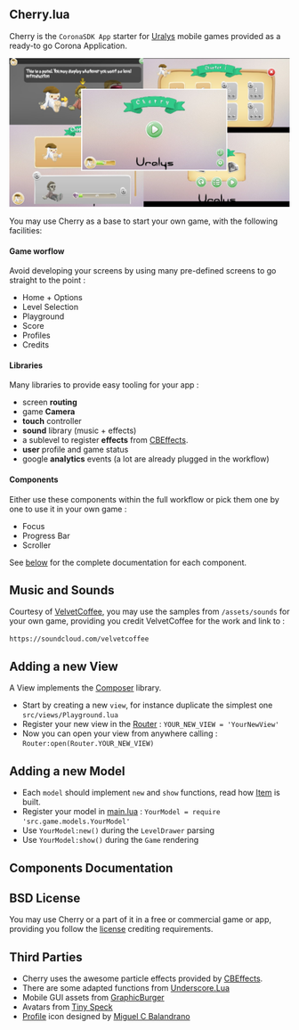 
## Cherry.lua
Cherry is the `CoronaSDK App` starter for [Uralys](http://uralys.com/games) mobile games provided as a ready-to go Corona Application.

![cherry](/docs/cherry.jpg)

You may use Cherry as a base to start your own game, with the following facilities:

#### Game worflow

Avoid developing your screens by using many pre-defined screens to go straight to the point :

- Home + Options
- Level Selection
- Playground
- Score
- Profiles
- Credits

#### Libraries

Many libraries to provide easy tooling for your app :

- screen **routing**
- game **Camera**
- **touch** controller
- **sound** library (music + effects)
- a sublevel to register **effects** from [CBEffects](https://github.com/GymbylCoding/CBEffects).
- **user** profile and game status
- google **analytics** events (a lot are already plugged in the workflow)

#### Components

Either use these components within the full workflow or pick them one by one to use it in your own game :

- Focus
- Progress Bar
- Scroller

See [below](#components-documentation) for the complete documentation for each component.

## Music and Sounds

Courtesy of [VelvetCoffee](https://soundcloud.com/velvetcoffee), you may use the samples from `/assets/sounds` for your own game, providing you credit VelvetCoffee for the work and link to :

`https://soundcloud.com/velvetcoffee`

## Adding a new View

A View implements the [Composer](https://docs.coronalabs.com/daily/api/library/composer/index.html) library.

- Start by creating a new `view`, for instance duplicate the simplest one `src/views/Playground.lua`
- Register your new view in the [Router](https://github.com/chrisdugne/cherry/blob/master/src/Router.lua#L12)  : `YOUR_NEW_VIEW = 'YourNewView'`
- Now you can open your view from anywhere calling :
    `Router:open(Router.YOUR_NEW_VIEW)`

## Adding a new Model
- Each `model` should implement `new` and `show` functions, read how [Item](https://github.com/chrisdugne/cherry/blob/master/src/game/models/Item.lua) is built.
- Register your model in [main.lua](https://github.com/chrisdugne/cherry/blob/master/main.lua#L55) : `YourModel = require 'src.game.models.YourModel'`
- Use `YourModel:new()` during the `LevelDrawer` parsing
- Use `YourModel:show()` during the `Game` rendering

## Components Documentation

## BSD License
You may use Cherry or a part of it in a free or commercial game or app, providing you follow the [license](http://www.linfo.org/bsdlicense.html) crediting requirements.

## Third Parties

- Cherry uses the awesome particle effects provided by [CBEffects](https://github.com/GymbylCoding/CBEffects).
- There are some adapted functions from [Underscore.Lua](https://github.com/mirven/underscore.lua)
- Mobile GUI assets from [GraphicBurger](http://graphicburger.com/mobile-game-gui/)
- Avatars from [Tiny Speck](http://www.glitchthegame.com/public-domain-game-art/)
- [Profile](https://thenounproject.com/search/?q=profile&i=77971) icon designed by [Miguel C Balandrano](https://thenounproject.com/acider/)
